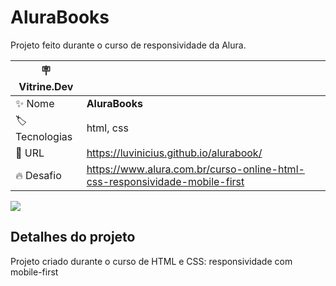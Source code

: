 # AluraBooks

Projeto feito durante o curso de responsividade da Alura.

| :placard: Vitrine.Dev |     |
| -------------  | --- |
| :sparkles: Nome        | **AluraBooks**
| :label: Tecnologias | html, css
| :rocket: URL         | https://luvinicius.github.io/alurabook/
| :fire: Desafio     | https://www.alura.com.br/curso-online-html-css-responsividade-mobile-first

<!-- Inserir imagem com a #vitrinedev ao final do link -->
![](https://github.com/luvinicius/alurabook/blob/main/assets/img/P%C3%A1gina%20inicial%20-%20MENU.png)

## Detalhes do projeto

Projeto criado durante o curso de HTML e CSS: responsividade com mobile-first
